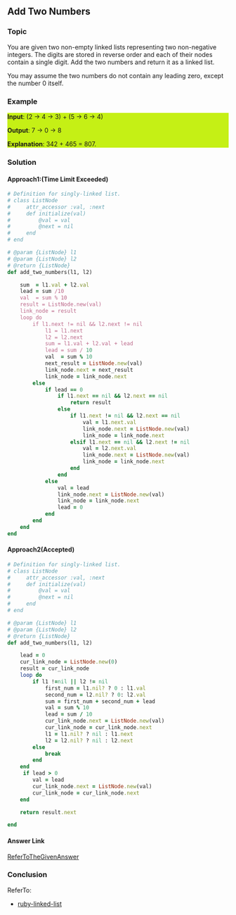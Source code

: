 Add Two Numbers
---------------------------
### Topic
You are given two non-empty linked lists representing two non-negative integers. The digits are stored in reverse order and each of their nodes contain a single digit. Add the two numbers and return it as a linked list.

You may assume the two numbers do not contain any leading zero, except the number 0 itself.

### Example
<div style='background: #c5f015;'>

 **Input**: (2 -> 4 -> 3) + (5 -> 6 -> 4) 
 
 **Output**: 7 -> 0 -> 8 
 
 **Explanation**: 342 + 465 = 807. 
 
</div>

### Solution
#### Approach1:(Time Limit Exceeded)

```ruby
# Definition for singly-linked list.
# class ListNode
#     attr_accessor :val, :next
#     def initialize(val)
#         @val = val
#         @next = nil
#     end
# end

# @param {ListNode} l1
# @param {ListNode} l2
# @return {ListNode}
def add_two_numbers(l1, l2)

    sum  = l1.val + l2.val
    lead = sum /10
    val  = sum % 10
    result = ListNode.new(val)
    link_node = result
    loop do
        if l1.next != nil && l2.next != nil
            l1 = l1.next
            l2 = l2.next
            sum = l1.val + l2.val + lead
            lead = sum / 10
            val  = sum % 10
            next_result = ListNode.new(val)
            link_node.next = next_result
            link_node = link_node.next
        else
            if lead == 0
                if l1.next == nil && l2.next == nil
                    return result
                else
                    if l1.next != nil && l2.next == nil
                        val = l1.next.val
                        link_node.next = ListNode.new(val)
                        link_node = link_node.next
                    elsif l1.next == nil && l2.next != nil
                        val = l2.next.val
                        link_node.next = ListNode.new(val)
                        link_node = link_node.next
                    end
                end
            else
                val = lead
                link_node.next = ListNode.new(val)
                link_node = link_node.next
                lead = 0
            end
        end
    end
end
```
#### Approach2(Accepted)
```ruby
# Definition for singly-linked list.
# class ListNode
#     attr_accessor :val, :next
#     def initialize(val)
#         @val = val
#         @next = nil
#     end
# end

# @param {ListNode} l1
# @param {ListNode} l2
# @return {ListNode}
def add_two_numbers(l1, l2)

    lead = 0
    cur_link_node = ListNode.new(0)
    result = cur_link_node
    loop do
        if l1 !=nil || l2 != nil
            first_num = l1.nil? ? 0 : l1.val 
            second_num = l2.nil? ? 0: l2.val 
            sum = first_num + second_num + lead
            val = sum % 10
            lead = sum / 10
            cur_link_node.next = ListNode.new(val)
            cur_link_node = cur_link_node.next
            l1 = l1.nil? ? nil : l1.next
            l2 = l2.nil? ? nil : l2.next
        else
            break
        end
    end
     if lead > 0
        val = lead
        cur_link_node.next = ListNode.new(val)
        cur_link_node = cur_link_node.next 
    end

    return result.next

end
```

#### Answer Link
[ReferToTheGivenAnswer](https://leetcode.com/articles/add-two-numbers/)

### Conclusion
ReferTo:
- [ruby-linked-list](http://www.rubyguides.com/2017/08/ruby-linked-list/)
